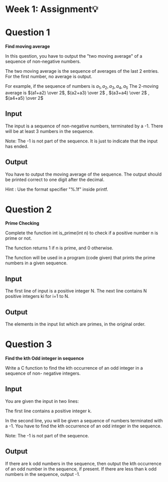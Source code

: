 # Week 1: Assignment💡

<h1>Question 1</h1>

**Find moving average**

In this question, you have to output the "two moving average" of a sequence of non-negative numbers.

The two moving average is the sequence of averages of the last 2 entries.
For the first number, no average is output.

For example, if the sequence of numbers is $a_1,a_2,a_3,a_4,a_5$
The 2-moving average is  $(a1+a2) \over 2$, $(a2+a3) \over  2$ , $(a3+a4) \over 2$ , $(a4+a5) \over 2$

Input
-------
The input is a sequence of non-negative numbers, terminated by a -1.
There will be at least 3 numbers in the sequence.

Note: The -1 is not part of the sequence. It is just to indicate that the input has ended.

Output
----------
You have to output the moving average of the sequence. The output should be printed correct to one digit after the decimal.

Hint : Use the format specifier "%.1f" inside printf.

<h1>Question 2</h1>


**Prime Checking**

Complete the function int is_prime(int n) to check if a positive number n is prime or not.

The function returns 1 if n is prime, and 0 otherwise.

The function will be used in a program (code given) that prints the prime numbers in a given sequence.

Input
-------
The first line of input is a positive integer N.
The next line contains N positive integers ki for i=1 to N.

Output
---------
The elements in the input list which are primes, in the original order.

<h1>Question 3</h1>

**Find the kth Odd integer in sequence**

Write a C function to find the kth occurrence of an odd integer in a sequence of non-
negative integers.




Input
--------
You are given the input in two lines:

The first line contains a positive integer k.

In the second line, you will be given a sequence of numbers terminated with a -1.
You have to find the kth occurrence of an odd integer in the sequence.

Note:  The -1 is not part of the sequence.

Output
----------
If there are k odd numbers in the sequence, then output the kth occurrence of an odd number in the sequence, if present. If there are less than k odd numbers in the sequence, output -1.


